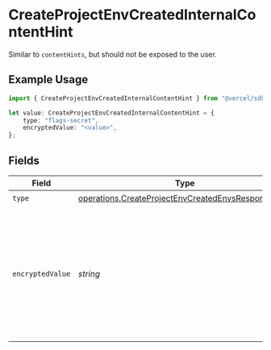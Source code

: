 # CreateProjectEnvCreatedInternalContentHint

Similar to `contentHints`, but should not be exposed to the user.

## Example Usage

```typescript
import { CreateProjectEnvCreatedInternalContentHint } from "@vercel/sdk/models/operations";

let value: CreateProjectEnvCreatedInternalContentHint = {
    type: "flags-secret",
    encryptedValue: "<value>",
};
```

## Fields

| Field                                                                                                                        | Type                                                                                                                         | Required                                                                                                                     | Description                                                                                                                  |
| ---------------------------------------------------------------------------------------------------------------------------- | ---------------------------------------------------------------------------------------------------------------------------- | ---------------------------------------------------------------------------------------------------------------------------- | ---------------------------------------------------------------------------------------------------------------------------- |
| `type`                                                                                                                       | [operations.CreateProjectEnvCreatedEnvsResponseType](../../models/operations/createprojectenvcreatedenvsresponsetype.md)     | :heavy_check_mark:                                                                                                           | N/A                                                                                                                          |
| `encryptedValue`                                                                                                             | *string*                                                                                                                     | :heavy_check_mark:                                                                                                           | Contains the `value` of the env variable, encrypted with a special key to make decryption possible in the subscriber Lambda. |